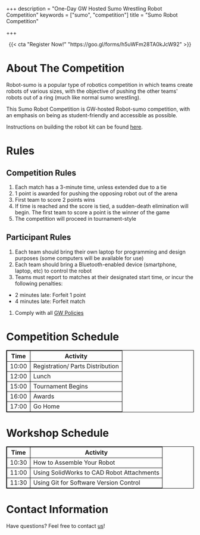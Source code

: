 +++
description = "One-Day GW Hosted Sumo Wrestling Robot Competition"
keywords = ["sumo", "competition"]
title = "Sumo Robot Competition"

+++
<style>
table {
border-collapse: collapse;
margin: auto;
}

table, th, td {
border: 1px solid black;
}
</style>

<center>
{{< cta "Register Now!" "https://goo.gl/forms/h5uWFm28TA0kJcW92" >}}
</center>

# About The Competition

Robot-sumo is a popular type of robotics competition in which teams create robots of various sizes, with the objective of pushing the other teams' robots out of a ring (much like normal sumo wrestling).

This Sumo Robot Competition is GW-hosted Robot-sumo competition, with an emphasis on being as student-friendly and accessible as possible.

Instructions on building the robot kit can be found [here](https://github.com/GW-Robotics/Generic-Robot-Platform/wiki).

# Rules

## Competition Rules

1. Each match has a 3-minute time, unless extended due to a tie
2. 1 point is awarded for pushing the opposing robot out of the arena
3. First team to score 2 points wins
4. If time is reached and the score is tied, a sudden-death elimination will begin. The first team to score a point is the winner of the game
5. The competition will proceed in tournament-style

## Participant Rules

1. Each team should bring their own laptop for programming and design purposes (some computers will be available for use)
2. Each team should bring a Bluetooth-enabled device (smartphone, laptop, etc) to control the robot
3. Teams must report to matches at their designated start time, or incur the following penalties:

* 2 minutes late: Forfeit 1 point
* 4 minutes late: Forfeit match

1. Comply with all [GW Policies](https://compliance.gwu.edu/code-conduct-policies)

# Competition Schedule

| Time | Activity |
| --- | --- |
| 10:00 | Registration/ Parts Distribution |
| 12:00 | Lunch |
| 15:00 | Tournament Begins |
| 16:00 | Awards |
| 17:00 | Go Home |

# Workshop Schedule

| Time | Activity |
| --- | --- |
| 10:30 | How to Assemble Your Robot |
| 11:00 | Using SolidWorks to CAD Robot Attachments |
| 11:30 | Using Git for Software Version Control |

# Contact Information

Have questions? Feel free to contact [us](mailto:robotics@gwu.edu)!